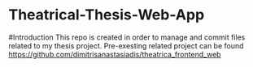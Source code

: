# Theatrical-Thesis-Web-App
#Introduction
This repo is created in order to manage and commit files related to my thesis project. Pre-exesting related project can be found https://github.com/dimitrisanastasiadis/theatrica_frontend_web
